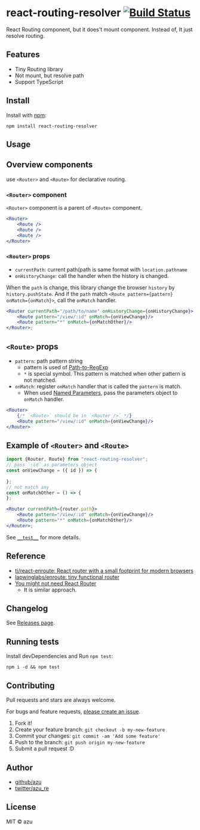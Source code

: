 # react-routing-resolver [![Build Status](https://travis-ci.org/azu/react-routing-resolver.svg?branch=master)](https://travis-ci.org/azu/react-routing-resolver)

React Routing component, but it does't mount component. 
Instead of, It just resolve routing.

## Features

- Tiny Routing library
- Not mount, but resolve path
- Support TypeScript

## Install

Install with [npm](https://www.npmjs.com/):

    npm install react-routing-resolver

## Usage

## Overview components

use `<Router>` and `<Route>` for declarative routing.

### `<Router>` component

`<Router>` component is a parent of `<Route>` component.

```jsx
<Router>
    <Route />
    <Route />
    <Route />
</Router>
```

### `<Router>` props

- `currentPath`: current path(path is same format with `location.pathname`
- `onHistoryChange`: call the handler when the history is changed.

When the `path` is change, this library change the browser `history` by `history.pushState`.
And if the `path` match `<Route pattern={pattern} onMatch={onMatch}>`, call the `onMatch` handler.

```jsx
<Router currentPath="/path/to/name" onHistoryChange={onHistoryChange}>
    <Route pattern="/view/:id" onMatch={onViewChange}/>
    <Route pattern="*" onMatch={onMatchOther}/>
</Router>;
```

## `<Route>` props

- `pattern`: path pattern string
  - pattern is used of [Path-to-RegExp](https://github.com/pillarjs/path-to-regexp "Path-to-RegExp")
  - `*` is special symbol. This pattern is matched when other pattern is not matched.
- `onMatch`: register `onMatch` handler that is called the `pattern` is match.
  - When used [Named Parameters](https://github.com/pillarjs/path-to-regexp "Named Parameters"), pass the parameters object to `onMatch` handler.

```jsx
<Router>
    {/* `<Route>` should be in `<Router />` */}
    <Route pattern="/view/:id" onMatch={onViewChange}/>
</Router>
```

## Example of `<Router>` and `<Route>`

```jsx
import {Router, Route} from "react-routing-resolver";
// pass `:id` as parameters object
const onViewChange = ({ id }) => {
  
};
// not match any
const onMatchOther = () => {
};

<Router currentPath={router.path}>
    <Route pattern="/view/:id" onMatch={onViewChange}/>
    <Route pattern="*" onMatch={onMatchOther}/>
</Router>;
```

See [`__test__`](./src/__test__) for more details.

## Reference

- [tj/react-enroute: React router with a small footprint for modern browsers](https://github.com/tj/react-enroute)
- [lapwinglabs/enroute: tiny functional router](https://github.com/lapwinglabs/enroute)
- [You might not need React Router](https://medium.freecodecamp.com/you-might-not-need-react-router-38673620f3d)
    - It is similar approach.

## Changelog

See [Releases page](https://github.com/azu/react-routing-resolver/releases).

## Running tests

Install devDependencies and Run `npm test`:

    npm i -d && npm test

## Contributing

Pull requests and stars are always welcome.

For bugs and feature requests, [please create an issue](https://github.com/azu/react-routing-resolver/issues).

1. Fork it!
2. Create your feature branch: `git checkout -b my-new-feature`
3. Commit your changes: `git commit -am 'Add some feature'`
4. Push to the branch: `git push origin my-new-feature`
5. Submit a pull request :D

## Author

- [github/azu](https://github.com/azu)
- [twitter/azu_re](https://twitter.com/azu_re)

## License

MIT © azu
